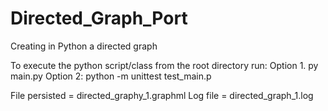 # Directed_Graph_Port
Creating in Python a directed graph

To execute the python script/class from the root directory run: 
Option 1. py main.py
Option 2: python -m unittest test_main.p


File persisted  = directed_graphy_1.graphml
Log file = directed_graph_1.log

